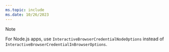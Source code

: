 ```yaml
---
ms.topic: include
ms.date: 10/26/2023
---
```


> [!NOTE]
> For Node.js apps, use `InteractiveBrowserCredentialNodeOptions` instead of `InteractiveBrowserCredentialInBrowserOptions`.
